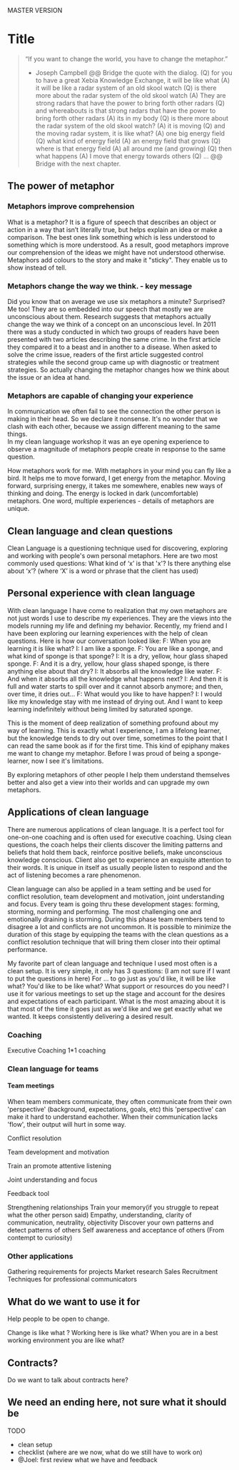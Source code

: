 MASTER VERSION

# Title
> “If you want to change the world, you have to change the metaphor.”
> - Joseph Campbell
@@ Bridge the quote with the dialog.
(Q) for you to have a great Xebia Knowledge Exchange, it will be like what
(A) it will be like a radar system of an old skool watch
(Q) is there more about the radar system of the old skool watch
(A) They are strong radars that have the power to bring forth other radars
(Q) and whereabouts is that strong radars that have the power to bring forth other radars
(A) its in my body
(Q) is there more about the radar system of the old skool watch?
(A) it is moving
(Q) and the moving radar system, it is like what?
(A) one big energy field
(Q) what kind of energy field
(A) an energy field that grows
(Q) where is that energy field
(A) all around me (and growing)
(Q) then what happens
(A) I move that energy towards others
(Q) ...
@@ Bridge with the next chapter.
## The power of metaphor
### Metaphors improve comprehension
What is a metaphor? It is a figure of speech that describes an object or action in a way that isn’t literally true, but helps explain an idea or make a comparison. The best ones link something which is less understood to something which is more understood. As a result, good metaphors improve our comprehension of the ideas we might have not understood otherwise. Metaphors add colours to the story and make it "sticky". They enable us to show instead of tell.

### Metaphors change the way we think. - key message
Did you know that on average we use six metaphors a minute? Surprised? Me too! They are so embedded into our speech that mostly we are unconscious about them. Research suggests that metaphors actually change the way we think of a concept on an unconscious level. In 2011 there was a study conducted in which two groups of readers have been presented with two articles describing the same crime. In the first article they compared it to a beast and in another to a disease. When asked to solve the crime issue, readers of the first article suggested control strategies while the second group came up with diagnostic or treatment strategies. So actually changing the metaphor changes how we think about the issue or an idea at hand.

### Metaphors are capable of changing your experience
In communication we often fail to see the connection the other person is making in their head. So we declare it nonsense.
It's no wonder that we clash with each other, because we assign different meaning to the same things.  
In my clean language workshop it was an eye opening experience to observe a magnitude of metaphors people create in response to the same question.

How metaphors work for me.
With metaphors in your mind you can fly like a bird.
It helps me to move forward, I get energy from the metaphor.
Moving forward, surprising energy, it takes me somewhere, enables new ways of thinking and doing.
The energy is locked in dark (uncomfortable) metaphors.
One word, multiple experiences - details of metaphors are unique.

## Clean language and clean questions
Clean Language is a questioning technique used for discovering, exploring and working with people's own personal metaphors.
Here are two most commonly used questions:
What kind of ‘x’ is that 'x'?
Is there anything else about ‘x’?
(where ‘X’ is a word or phrase that the client has used)

## Personal experience with clean language
With clean language I have come to realization that my own metaphors are not just words I use to describe my experiences. They are the views into the models running my life and defining my behavior. Recently, my friend and I have been exploring our learning experiences with the help of clean questions. Here is how our conversation looked like:
F: When you are learning it is like what?
I: I am like a sponge.
F: You are like a sponge, and what kind of sponge is that sponge?
I: It is a dry, yellow, hour glass shaped sponge.
F: And it is a dry, yellow, hour glass shaped sponge, is there anything else about that dry?
I: It absorbs all the knowledge like water.
F: And when it absorbs all the knowledge what happens next?
I: And then it is full and water starts to spill over and it cannot absorb anymore; and then, over time, it dries out...
F: What would you like to have happen?
I: I would like my knowledge stay with me instead of drying out. And I want to keep learning indefinitely without being limited by saturated sponge.

This is the moment of deep realization of something profound about my way of learning. This is exactly what I experience, I am a lifelong learner, but the knowledge tends to dry out over time, sometimes to the point that I can read the same book as if for the first time. This kind of epiphany makes me want to change my metaphor. Before I was proud of being a sponge-learner, now I see it's limitations.

By exploring metaphors of other people I help them understand themselves better and also get a view into their worlds and can upgrade my own metaphors.

## Applications of clean language
There are numerous applications of clean language. It is a perfect tool for one-on-one coaching and is often used for executive coaching. Using clean questions, the coach helps their clients discover the limiting patterns and beliefs that hold them back, reinforce positive beliefs, make unconscious knowledge conscious.
Client also get to experience an exquisite attention to their words. It is unique in itself as usually people listen to respond and the act of listening becomes a rare phenomenon.

Clean language can also be applied in a team setting and be used for conflict resolution, team development and motivation, joint understanding and focus.
Every team is going thru these development stages: forming, storming, norming and performing. The most challenging one and emotionally draining is storming. During this phase team members tend to disagree a lot and conflicts are not uncommon. It is possible to minimize the duration of this stage by equipping the teams with the clean questions as a conflict resolution technique that will bring them closer into their optimal performance.

My favorite part of clean language and technique I used most often is a clean setup. It is very simple, it only has 3 questions:
(I am not sure if I want to put the questions in here)
For ... to go just as you'd like, it will be like what?
You'd like to be like what?
What support or resources do you need?
I use it for various meetings to set up the stage and account for the desires and expectations of each participant. What is the most amazing about it is that most of the time it goes just as we'd like and we get exactly what we wanted. It keeps consistently delivering a desired result.

### Coaching
Executive Coaching
1*1 coaching

### Clean language for teams

#### Team meetings
When team members communicate, they often communicate from their own 'perspective' (background, expectations, goals, etc)
this 'perspective' can make it hard to understand eachother. When their communication lacks 'flow', their output will hurt in some way.

Conflict resolution

Team development and motivation

Train an promote attentive listening

Joint understanding and focus

Feedback tool

Strengthening relationships
Train your memory(if you struggle to repeat what the other person said)
Empathy, understanding, clarity of communication, neutrality, objectivity
Discover your own patterns and detect patterns of others
Self awareness and acceptance of others (From contempt to curiosity)

### Other applications
Gathering requirements for projects
Market research
Sales
Recruitment
Techniques for professional communicators

## What do we want to use it for
Help people to be open to change.

Change is like what ?
Working here is like what?
When you are in a best working environment you are like what?

## Contracts?
Do we want to talk about contracts here?

## We need an ending here, not sure what it should be



TODO
- clean setup
- checklist (where are we now, what do we still have to work on)
- @Joel: first review what we have and feedback